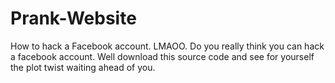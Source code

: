 # Prank-Website
How to hack a Facebook account. LMAOO. Do you really think you can hack a facebook account. Well download this source code and see for yourself the plot twist waiting ahead of you.
